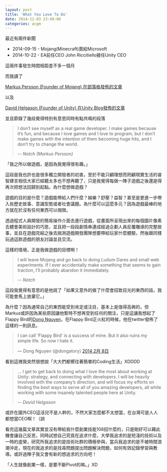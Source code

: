 ```yaml
---
layout: post
title: 'What You Love To Do'
date: 2014-11-03 23:49:00
categories: acgm
---
```


最近有兩件新聞

* 2014-09-15 - Mojang(Minecraft)賣給Microsoft
* 2014-10-22 - EA前任CEO John Riccitiello接任Unity CEO

這兩件事發生時間相距差不多一個月

而我讀了

[Markus Persson (Founder of Mojang) 在部落格發佈的文章](http://notch.net/2014/09/im-leaving-mojang/)

以及

[David Helgason (Founder of Unity) 在Unity Blog發佈的文章](http://blogs.unity3d.com/2014/10/22/leading-unity-into-the-future/)

並且節錄了幾段覺得特別有意思同時有點共鳴的段落

> I don’t see myself as a real game developer. I make games because it’s fun, and because I love games and I love to program, but I don’t make games with the intention of them becoming huge hits, and I don’t try to change the world.
>
> -- <cite>Notch (Markus Persson)</cite>

「我之所以做遊戲，是因為我覺得很有趣。」

這段是我也許也是很多獨立開發者的初衷，至於不能只顧理想而罔顧現實生活的睿智建言相信大家已經聽太多也不想再聽了，只是我覺得每做一陣子遊戲之後還是得再次把想法回歸到起點。為什麼想做遊戲？

遊戲的目的是什麼？遊戲能帶給人們什麼？娛樂？舒壓？益智？甚至是更進一步帶入些歷史故事、意識型態或者社會議題。為什麼可以這麼多元？因為遊戲最棒的地方就在於沒有任何東西可以侷限。

透過程式人員開發的簡易操作介面去進行遊戲，從畫面所呈現出來的每個圖片像素去體會美術設計的巧思，並且把一段段劇情串連成經過企劃人員反覆雕琢的完整故事，並且在遊戲完結之後去揣測遊戲開發團隊想要帶給玩家什麼體驗，然後跟同樣玩過這款遊戲的朋友討論並且交流。

這樣的情境，正是我做遊戲的目標啊！

> I will leave Mojang and go back to doing Ludum Dares and small web experiments. If I ever accidentally make something that seems to gain traction, I’ll probably abandon it immediately.
>
> -- <cite>Notch</cite>

這段我覺得有意思的是他說了「如果又意外的做了什麼會招致目光的東西的話，我可能會馬上放棄它。」

為什麼？因為通常自己的東西能受到肯定或注目，基本上是值得高興的，但Markus或許因為某些原因讓他暫時不想再受到任何的關注，只是這讓我想起了Flappy Bird的[Dong Nguyen](https://twitter.com/dongatory)，在Flappy Bird正火紅的時候，他在twitter發佈了這樣的一則訊息。

<blockquote class="twitter-tweet" lang="zh-tw"><p>I can call &#39;Flappy Bird&#39; is a success of mine. But it also ruins my simple life. So now I hate it.</p>&mdash; Dong Nguyen (@dongatory) <a href="https://twitter.com/dongatory/status/432095426854912000">2014 2月 8日</a></blockquote>
<script async src="//platform.twitter.com/widgets.js" charset="utf-8"></script>

看到這裡我突然很想說「大大們都嚮往著簡單的Coding生活」XDDDD

> ... I get to get back to doing what I love the most about working at Unity: strategy, and connecting with developers. I will be heavily involved with the company’s direction, and will focus my efforts on finding the best ways to serve all of you amazing developers, all while working with some insanely talented people here at Unity.
>
> -- <cite>David Helgason</cite>

或許在國外CEO這活兒不是人幹的，不然大家怎麼都不太想當，在台灣可是人人都想當CEO啊！（誤

看完這幾篇文章其實並沒有帶給我什麼創業技能108招什麼的，只是剛好可以藉此機會讓自己反思，同時試想自己究竟在追求什麼，大學我追求的是短淺的技術以及一時的虛榮，研究所我追求的是技術社群的積極參與，當兵我追求的是不被時間浪潮沖走，現在的我追求的是找尋問題提出問題解決問題，如何有效記錄學習與教導。或許過陣子我又會有新的想追求的方向吧！

「人生就像創業一樣，是要不斷Pivot的嘛。」XD
